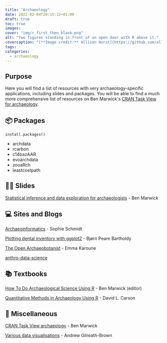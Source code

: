 ```yaml
---
title: "Archaeology"
date: 2022-02-04T20:15:12+01:00
draft: true
toc: true
images:
cover: "img/r_first_then_blank.png"
alt: "Two figures standing in front of an open door with R above it."
covercaption: "[**Image credit:** Allison Horst](https://github.com/allisonhorst/stats-illustrations)"
tags:
categories: 
  - archaeology
---
```


## Purpose

Here you will find a list of resources with very archaeology-specific applications, including
slides and packages. You will be able to find a much more comprehensive list of resources
on Ben Marwick's [CRAN Task View for archaeology](https://github.com/benmarwick/ctv-archaeology).

## :package: Packages

`install.packages()`

- archdata
- rcarbon
- c14bazAAR
- evoarchdata
- zooaRch
- leastcostpath

## 👩‍🏫 Slides

[Statistical inference and data exploration for archaeologists](https://benmarwick.github.io/stat-inference-and-exploration-for-archaeologists/stat-inference-and-exploration-for-archaeologists.html#1) - Ben Marwick


## :computer: Sites and Blogs

[Archaeoinformatics](https://archaeoinformatics.net) - Sophie Schmidt

[Plotting dental inventory with ggplot2](https://bjorn.rbind.io/post/dental-inv-plot/) - Bjørn Peare Bartholdy

[The Open Archaeobotanist](https://ekaroune.github.io/The-Open-Archaeobotanist/) - Emma Karoune

[anthro-data-science](https://anthro-data-science.github.io/)


## :books: Textbooks

[How To Do Archaeological Science Using R](https://benmarwick.github.io/How-To-Do-Archaeological-Science-Using-R/) - Ben Marwick (editor)

[Quantitative Methods in Archaeology Using R](https://www.cambridge.org/core/books/quantitative-methods-in-archaeology-using-r/DEAE593FA2418EA3B8ECD538C34ED2D5?fbclid=IwAR0guclfEtttfDkVKNUJWfhQ1wgUlXSKAIA3f_6D3hS_9EkUKivSY9AyFD8) - David L. Carson

## 🤷 Miscellaneous

[CRAN Task View archaeology](https://github.com/benmarwick/ctv-archaeology) - Ben Marwick

[Various data visualisations](https://github.com/Archaeo-Programmer/data-visualizations) - Andrew Gilreath-Brown
